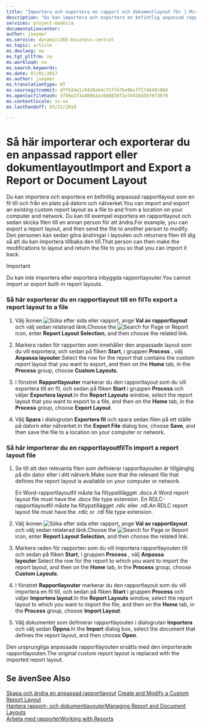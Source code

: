 ```yaml
---
title: "Importera och exportera en rapport och dokumentlayout för | Microsoft Docs"
description: "Du kan importera och exportera en befintlig anpassad rapportlayout som en fil till och från en plats på datorn och nätverket."
services: project-madeira
documentationcenter: 
author: jswymer
ms.service: dynamics365-business-central
ms.topic: article
ms.devlang: na
ms.tgt_pltfrm: na
ms.workload: na
ms.search.keywords: 
ms.date: 07/01/2017
ms.author: jswymer
ms.translationtype: HT
ms.sourcegitcommit: d7fb34e1c9428a64c71ff47be8bcff174649c00d
ms.openlocfilehash: 5f66e2f3a40bb3ac680838f1e74416d3876f3979
ms.contentlocale: sv-se
ms.lasthandoff: 03/22/2018

---
```

# <a name="import-and-export-a-report-or-document-layout"></a><span data-ttu-id="8fbd6-103">Så här importerar och exporterar du en anpassad rapport eller dokumentlayout</span><span class="sxs-lookup"><span data-stu-id="8fbd6-103">Import and Export a Report or Document Layout</span></span>
<span data-ttu-id="8fbd6-104">Du kan importera och exportera en befintlig anpassad rapportlayout som en fil till och från en plats på datorn och nätverket.</span><span class="sxs-lookup"><span data-stu-id="8fbd6-104">You can import and export an existing custom report layout as a file to and from a location on your computer and network.</span></span> <span data-ttu-id="8fbd6-105">Du kan till exempel exportera en rapportlayout och sedan skicka filen till en annan person för att ändra.</span><span class="sxs-lookup"><span data-stu-id="8fbd6-105">For example, you can export a report layout, and then send the file to another person to modify.</span></span> <span data-ttu-id="8fbd6-106">Den personen kan sedan göra ändringar i layouten och returnera filen till dig så att du kan importera tillbaka den till.</span><span class="sxs-lookup"><span data-stu-id="8fbd6-106">That person can then make the modifications to layout and return the file to you so that you can import it back.</span></span>  
  
> [!IMPORTANT]  
>  <span data-ttu-id="8fbd6-107">Du kan inte importera eller exportera inbyggda rapportlayouter.</span><span class="sxs-lookup"><span data-stu-id="8fbd6-107">You cannot import or export built-in report layouts.</span></span>  
  
### <a name="to-export-a-report-layout-to-a-file"></a><span data-ttu-id="8fbd6-108">Så här exporterar du en rapportlayout till en fil</span><span class="sxs-lookup"><span data-stu-id="8fbd6-108">To export a report layout to a file</span></span>  
  
1.  <span data-ttu-id="8fbd6-109">Välj ikonen ![Söka efter sida eller rapport](media/ui-search/search_small.png "Ikonen Söka efter sida eller rapport"), ange **Val av rapportlayout** och välj sedan relaterad länk.</span><span class="sxs-lookup"><span data-stu-id="8fbd6-109">Choose the ![Search for Page or Report](media/ui-search/search_small.png "Search for Page or Report icon") icon, enter **Report Layout Selection**, and then choose the related link.</span></span>  
  
2.  <span data-ttu-id="8fbd6-110">Markera raden för rapporten som innehåller den anpassade layout som du vill exportera, och sedan på fliken **Start**, i gruppen **Process** , välj **Anpassa layouter**.</span><span class="sxs-lookup"><span data-stu-id="8fbd6-110">Select the row for the report that contains the custom report layout that you want to export, and then on the **Home** tab, in the **Process** group, choose **Custom Layouts**.</span></span>  
  
3.  <span data-ttu-id="8fbd6-111">I fönstret **Rapportlayouter** markerar du den rapportlayout som du vill exportera till en fil, och sedan på fliken **Start** i gruppen **Process** och väljer **Exportera layout**.</span><span class="sxs-lookup"><span data-stu-id="8fbd6-111">In the **Report Layouts** window, select the report layout that you want to export to a file, and then on the **Home** tab, in the **Process** group, choose **Export Layout**.</span></span>  
  
4.  <span data-ttu-id="8fbd6-112">Välj **Spara** i dialogrutan **Exportera fil** och spara sedan filen på ett ställe på datorn eller nätverket.</span><span class="sxs-lookup"><span data-stu-id="8fbd6-112">In the **Export File** dialog box, choose **Save**, and then save the file to a location on your computer or network.</span></span>  
  
### <a name="to-import-a-report-layout-file"></a><span data-ttu-id="8fbd6-113">Så här importerar du en rapportlayoutfil</span><span class="sxs-lookup"><span data-stu-id="8fbd6-113">To import a report layout file</span></span>  
  
1.  <span data-ttu-id="8fbd6-114">Se till att den relevanta filen som definierar rapportlayouten är tillgänglig på din dator eller i ditt nätverk.</span><span class="sxs-lookup"><span data-stu-id="8fbd6-114">Make sure that the relevant file that defines the report layout is available on your computer or network.</span></span>  
  
     <span data-ttu-id="8fbd6-115">En Word-rapportlayoutfil måste ha filtypstillägget .docx.</span><span class="sxs-lookup"><span data-stu-id="8fbd6-115">A Word report layout file must have the .docx file type extension.</span></span> <span data-ttu-id="8fbd6-116">En RDLC-rapportlayoutfil måste ha filtypstillägget .rdlc eller .rdl.</span><span class="sxs-lookup"><span data-stu-id="8fbd6-116">An RDLC report layout file must have the .rdlc or .rdl file type extension.</span></span>  
  
2.  <span data-ttu-id="8fbd6-117">Välj ikonen ![Söka efter sida eller rapport](media/ui-search/search_small.png "Ikonen Söka efter sida eller rapport"), ange **Val av rapportlayout** och välj sedan relaterad länk.</span><span class="sxs-lookup"><span data-stu-id="8fbd6-117">Choose the ![Search for Page or Report](media/ui-search/search_small.png "Search for Page or Report icon") icon, enter **Report Layout Selection**, and then choose the related link.</span></span>  
  
3.  <span data-ttu-id="8fbd6-118">Markera raden för rapporten som du vill importera rapportlayouten till och sedan på fliken **Start**, i gruppen **Process** , välj **Anpassa layouter**.</span><span class="sxs-lookup"><span data-stu-id="8fbd6-118">Select the row for the report to which you want to import the report layout, and then on the **Home** tab, in the **Process** group, choose **Custom Layouts**.</span></span>  
  
4.  <span data-ttu-id="8fbd6-119">I fönstret **Rapportlayouter** markerar du den rapportlayout som du vill importera en fil till, och sedan på fliken **Start** i gruppen **Process** och väljer **Importera layout**.</span><span class="sxs-lookup"><span data-stu-id="8fbd6-119">In the **Report Layouts** window, select the report layout to which you want to import the file, and then on the **Home** tab, in the **Process** group, choose **Import Layout**.</span></span>  
  
5.  <span data-ttu-id="8fbd6-120">Välj dokumentet som definierar rapportlayouten i dialogrutan **Importera** och välj sedan **Öppna**.</span><span class="sxs-lookup"><span data-stu-id="8fbd6-120">In the **Import** dialog box, select the document that defines the report layout, and then choose **Open**.</span></span>  
  
 <span data-ttu-id="8fbd6-121">Den ursprungliga anpassade rapportlayouten ersätts med den importerade rapportlayouten.</span><span class="sxs-lookup"><span data-stu-id="8fbd6-121">The original custom report layout is replaced with the imported report layout.</span></span>  
  
## <a name="see-also"></a><span data-ttu-id="8fbd6-122">Se även</span><span class="sxs-lookup"><span data-stu-id="8fbd6-122">See Also</span></span>  
 <span data-ttu-id="8fbd6-123">[Skapa och ändra en anpassad rapportlayout](ui-how-create-custom-report-layout.md) </span><span class="sxs-lookup"><span data-stu-id="8fbd6-123">[Create and Modify a Custom Report Layout](ui-how-create-custom-report-layout.md) </span></span>  
 [<span data-ttu-id="8fbd6-124">Hantera rapport- och dokumentlayouter</span><span class="sxs-lookup"><span data-stu-id="8fbd6-124">Managing Report and Document Layouts</span></span>](ui-manage-report-layouts.md)  
 [<span data-ttu-id="8fbd6-125">Arbeta med rapporter</span><span class="sxs-lookup"><span data-stu-id="8fbd6-125">Working with Reports</span></span>](ui-work-report.md)    
